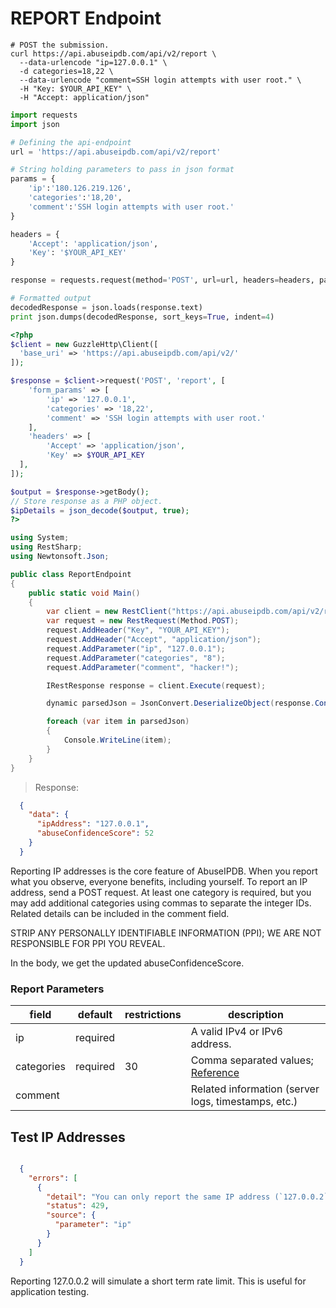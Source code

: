 # REPORT Endpoint

```shell
# POST the submission.
curl https://api.abuseipdb.com/api/v2/report \
  --data-urlencode "ip=127.0.0.1" \
  -d categories=18,22 \
  --data-urlencode "comment=SSH login attempts with user root." \
  -H "Key: $YOUR_API_KEY" \
  -H "Accept: application/json"
```

```python
import requests
import json

# Defining the api-endpoint
url = 'https://api.abuseipdb.com/api/v2/report'

# String holding parameters to pass in json format
params = {
    'ip':'180.126.219.126',
    'categories':'18,20',
    'comment':'SSH login attempts with user root.'
}

headers = {
    'Accept': 'application/json',
    'Key': '$YOUR_API_KEY'
}

response = requests.request(method='POST', url=url, headers=headers, params=params)

# Formatted output
decodedResponse = json.loads(response.text)
print json.dumps(decodedResponse, sort_keys=True, indent=4)
```

```php
<?php
$client = new GuzzleHttp\Client([
  'base_uri' => 'https://api.abuseipdb.com/api/v2/'
]);

$response = $client->request('POST', 'report', [
	'form_params' => [
		'ip' => '127.0.0.1',
		'categories' => '18,22',
		'comment' => 'SSH login attempts with user root.'
	],
	'headers' => [
		'Accept' => 'application/json',
		'Key' => $YOUR_API_KEY
  ],
]);

$output = $response->getBody();
// Store response as a PHP object.
$ipDetails = json_decode($output, true);
?>
```

```csharp
using System;
using RestSharp;
using Newtonsoft.Json;

public class ReportEndpoint
{
    public static void Main()
    {
        var client = new RestClient("https://api.abuseipdb.com/api/v2/report");
        var request = new RestRequest(Method.POST);
        request.AddHeader("Key", "YOUR_API_KEY");
        request.AddHeader("Accept", "application/json");
        request.AddParameter("ip", "127.0.0.1");
        request.AddParameter("categories", "8");
        request.AddParameter("comment", "hacker!");

        IRestResponse response = client.Execute(request);

        dynamic parsedJson = JsonConvert.DeserializeObject(response.Content);

        foreach (var item in parsedJson)
        {
            Console.WriteLine(item);
        }
    }
}
```

> Response:

```json
  {
    "data": {
      "ipAddress": "127.0.0.1",
      "abuseConfidenceScore": 52
    }
  }
```

Reporting IP addresses is the core feature of AbuseIPDB. When you report what you observe, everyone benefits, including yourself. To report an IP address, send a POST request. At least one category is required, but you may add additional categories using commas to separate the integer IDs. Related details can be included in the comment field.


<aside class="warning">
STRIP ANY PERSONALLY IDENTIFIABLE INFORMATION (PPI); WE ARE NOT RESPONSIBLE FOR PPI YOU REVEAL.
</aside>


In the body, we get the updated abuseConfidenceScore.

### Report Parameters

| field      | default  | restrictions | description                                                               |
|------------|----------|--------------|---------------------------------------------------------------------------|
| ip         | required |              | A valid IPv4 or IPv6 address.                                             |
| categories | required | 30           | Comma separated values; [Reference](https://www.abuseipdb.com/categories) |
| comment    |          |              | Related information (server logs, timestamps, etc.)                       |

## Test IP Addresses

```json

  {
    "errors": [
      {
        "detail": "You can only report the same IP address (`127.0.0.2`) once in 15 minutes.",
        "status": 429,
        "source": {
          "parameter": "ip"
        }
      }
    ]
  }
```

Reporting 127.0.0.2 will simulate a short term rate limit. This is useful for application testing.
